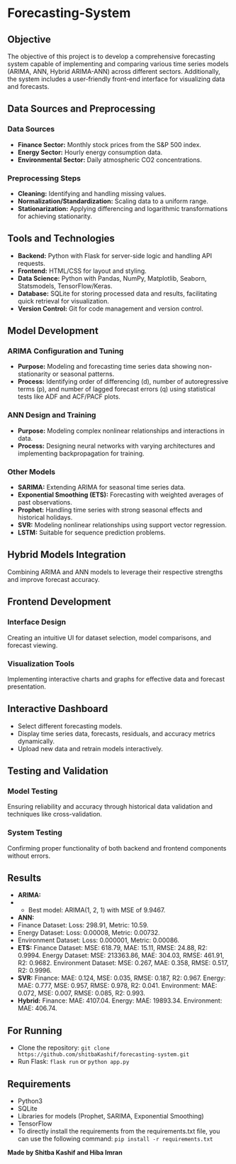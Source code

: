# Forecasting-System

## Objective

The objective of this project is to develop a comprehensive forecasting system capable of implementing and comparing various time series models (ARIMA, ANN, Hybrid ARIMA-ANN) across different sectors. Additionally, the system includes a user-friendly front-end interface for visualizing data and forecasts.

## Data Sources and Preprocessing

### Data Sources

- **Finance Sector:** Monthly stock prices from the S&P 500 index.
- **Energy Sector:** Hourly energy consumption data.
- **Environmental Sector:** Daily atmospheric CO2 concentrations.

### Preprocessing Steps

- **Cleaning:** Identifying and handling missing values.
- **Normalization/Standardization:** Scaling data to a uniform range.
- **Stationarization:** Applying differencing and logarithmic transformations for achieving stationarity.

## Tools and Technologies

- **Backend:** Python with Flask for server-side logic and handling API requests.
- **Frontend:** HTML/CSS for layout and styling.
- **Data Science:** Python with Pandas, NumPy, Matplotlib, Seaborn, Statsmodels, TensorFlow/Keras.
- **Database:** SQLite for storing processed data and results, facilitating quick retrieval for visualization.
- **Version Control:** Git for code management and version control.

## Model Development

### ARIMA Configuration and Tuning

- **Purpose:** Modeling and forecasting time series data showing non-stationarity or seasonal patterns.
- **Process:** Identifying order of differencing (d), number of autoregressive terms (p), and number of lagged forecast errors (q) using statistical tests like ADF and ACF/PACF plots.

### ANN Design and Training

- **Purpose:** Modeling complex nonlinear relationships and interactions in data.
- **Process:** Designing neural networks with varying architectures and implementing backpropagation for training.

### Other Models

- **SARIMA:** Extending ARIMA for seasonal time series data.
- **Exponential Smoothing (ETS):** Forecasting with weighted averages of past observations.
- **Prophet:** Handling time series with strong seasonal effects and historical holidays.
- **SVR:** Modeling nonlinear relationships using support vector regression.
- **LSTM:** Suitable for sequence prediction problems.

## Hybrid Models Integration

Combining ARIMA and ANN models to leverage their respective strengths and improve forecast accuracy.

## Frontend Development

### Interface Design

Creating an intuitive UI for dataset selection, model comparisons, and forecast viewing.

### Visualization Tools

Implementing interactive charts and graphs for effective data and forecast presentation.

## Interactive Dashboard

- Select different forecasting models.
- Display time series data, forecasts, residuals, and accuracy metrics dynamically.
- Upload new data and retrain models interactively.

## Testing and Validation

### Model Testing

Ensuring reliability and accuracy through historical data validation and techniques like cross-validation.

### System Testing

Confirming proper functionality of both backend and frontend components without errors.

## Results

- **ARIMA:**
- - Best model: ARIMA(1, 2, 1) with MSE of 9.9467.
- **ANN:**
- Finance Dataset: Loss: 298.91, Metric: 10.59.
- Energy Dataset: Loss: 0.00008, Metric: 0.00732.
- Environment Dataset: Loss: 0.000001, Metric: 0.00086.
- **ETS:** Finance Dataset: MSE: 618.79, MAE: 15.11, RMSE: 24.88, R2: 0.9994. Energy Dataset: MSE: 213363.86, MAE: 304.03, RMSE: 461.91, R2: 0.9682. Environment Dataset: MSE: 0.267, MAE: 0.358, RMSE: 0.517, R2: 0.9996.
- **SVR:** Finance: MAE: 0.124, MSE: 0.035, RMSE: 0.187, R2: 0.967. Energy: MAE: 0.777, MSE: 0.957, RMSE: 0.978, R2: 0.041. Environment: MAE: 0.072, MSE: 0.007, RMSE: 0.085, R2: 0.993.
- **Hybrid:** Finance: MAE: 4107.04. Energy: MAE: 19893.34. Environment: MAE: 406.74.

## For Running

- Clone the repository: `git clone https://github.com/shitbaKashif/forecasting-system.git`
- Run Flask: `flask run` or `python app.py`

## Requirements

- Python3
- SQLite
- Libraries for models (Prophet, SARIMA, Exponential Smoothing)
- TensorFlow
- To directly install the requirements from the requirements.txt file, you can use the following command: `pip install -r requirements.txt`

**Made by Shitba Kashif and Hiba Imran**
